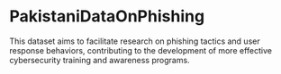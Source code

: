 # PakistaniDataOnPhishing
This dataset aims to facilitate research on phishing tactics and user response behaviors, contributing to the development of more effective cybersecurity training and awareness programs.
